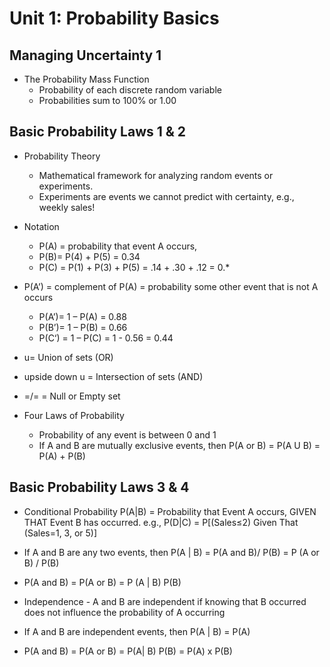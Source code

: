 # Unit 1: Probability Basics

##  Managing Uncertainty 1

  * The Probability Mass Function
    * Probability of each discrete random variable
    * Probabilities sum to 100% or 1.00

##  Basic Probability Laws 1 & 2

  * Probability Theory
    * Mathematical framework for analyzing random events or experiments.
    * Experiments are events we cannot predict with certainty, e.g., weekly sales!

  * Notation
    * P(A) = probability that event A occurs,
    * P(B)= P(4) + P(5) = 0.34
    * P(C) = P(1) + P(3) + P(5) = .14 + .30 + .12 = 0.*     

  * P(A’) = complement of P(A) = probability some other event that is not A occurs
    * P(A’)= 1 – P(A) = 0.88
    * P(B’)= 1 – P(B) = 0.66
    * P(C‘) = 1 – P(C) = 1 - 0.56 = 0.44

  * u= Union of sets (OR)
  * upside down u = Intersection of sets (AND)
  * =/= = Null or Empty set
  
  * Four Laws of Probability
    * Probability of any event is between 0 and 1
    * If A and B are mutually exclusive events, then
P(A or B) = P(A U B) = P(A) + P(B)

##  Basic Probability Laws 3 & 4

  * Conditional Probability
P(A|B) = Probability that Event A occurs, GIVEN THAT Event B has occurred.
e.g., P(D|C) = P[(Sales≤2) Given That (Sales=1, 3, or 5)]

  * If A and B are any two events, then
    P(A | B) = P(A and B)/ P(B) = P (A or B) / P(B)

  * P(A and B) = P(A or B) = P (A | B) P(B)
  
  * Independence - A and B are independent if knowing that B occurred
does not influence the probability of A occurring

  * If A and B are independent events, then P(A | B) = P(A)
  
  * P(A and B) = P(A or B) = P(A| B) P(B) = P(A) x P(B)
